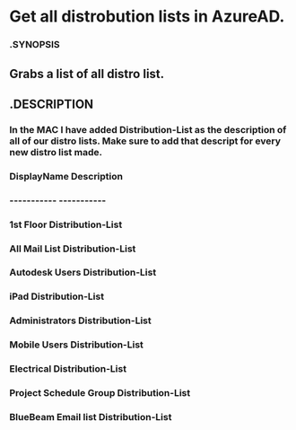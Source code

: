 # Get all distrobution lists in AzureAD.


###        .SYNOPSIS

##         Grabs a list of all distro list.


##         .DESCRIPTION

###         In the MAC I have added Distribution-List as the description of all of our distro lists. Make sure to add that descript for every new distro list made.


###         DisplayName             Description
###         -----------             -----------
###     1st Floor                 Distribution-List
###     All Mail List             Distribution-List
###     Autodesk Users            Distribution-List
###     iPad                      Distribution-List
###     Administrators            Distribution-List
###     Mobile Users              Distribution-List
###     Electrical                Distribution-List
###     Project Schedule Group    Distribution-List
###     BlueBeam Email list       Distribution-List

